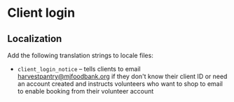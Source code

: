 # Client login

## Localization

Add the following translation strings to locale files:

- `client_login_notice` – tells clients to email harvestpantry@mjfoodbank.org if they don't know their client ID or need an account created and instructs volunteers who want to shop to email to enable booking from their volunteer account
